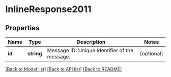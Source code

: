 # InlineResponse2011

## Properties
Name | Type | Description | Notes
------------ | ------------- | ------------- | -------------
**id** | **string** | Message ID: Unique Identifier of the message. | [optional] 

[[Back to Model list]](../README.md#documentation-for-models) [[Back to API list]](../README.md#documentation-for-api-endpoints) [[Back to README]](../README.md)


